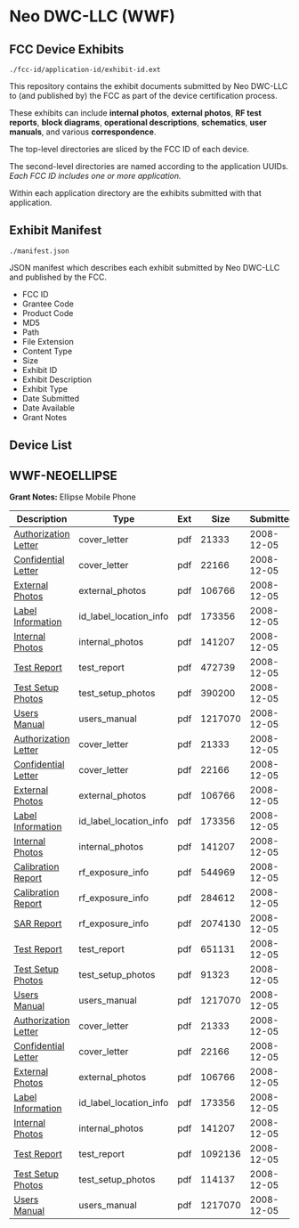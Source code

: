 # Neo DWC-LLC (WWF)
## FCC Device Exhibits

```
./fcc-id/application-id/exhibit-id.ext
```

This repository contains the exhibit documents submitted by Neo DWC-LLC to (and published by) the FCC as part of the device certification process.

These exhibits can include **internal photos**, **external photos**, **RF test reports**, **block diagrams**, **operational descriptions**, **schematics**, **user manuals**, and various **correspondence**.

The top-level directories are sliced by the FCC ID of each device.

The second-level directories are named according to the application UUIDs. *Each FCC ID includes one or more application.*

Within each application directory are the exhibits submitted with that application. 

## Exhibit Manifest

```
./manifest.json
```

JSON manifest which describes each exhibit submitted by Neo DWC-LLC and published by the FCC.

- FCC ID
- Grantee Code
- Product Code
- MD5
- Path
- File Extension
- Content Type
- Size
- Exhibit ID
- Exhibit Description
- Exhibit Type
- Date Submitted
- Date Available
- Grant Notes

## Device List
## WWF-NEOELLIPSE
**Grant Notes:** Ellipse Mobile Phone

| Description | Type | Ext | Size | Submitted | Available |
| ----------- | ---- | --- | ---- | --------- | --------- |
| [Authorization Letter](WWF-NEOELLIPSE/a489198228e89be37730fae882558116/1040221.pdf) | cover_letter | pdf | 21333 | 2008-12-05 | 2008-12-08 |
| [Confidential Letter](WWF-NEOELLIPSE/a489198228e89be37730fae882558116/1040222.pdf) | cover_letter | pdf | 22166 | 2008-12-05 | 2008-12-08 |
| [External Photos](WWF-NEOELLIPSE/a489198228e89be37730fae882558116/1040224.pdf) | external_photos | pdf | 106766 | 2008-12-05 | 2008-12-08 |
| [Label Information](WWF-NEOELLIPSE/a489198228e89be37730fae882558116/1040227.pdf) | id_label_location_info | pdf | 173356 | 2008-12-05 | 2008-12-08 |
| [Internal Photos](WWF-NEOELLIPSE/a489198228e89be37730fae882558116/1040226.pdf) | internal_photos | pdf | 141207 | 2008-12-05 | 2008-12-08 |
| [Test Report](WWF-NEOELLIPSE/a489198228e89be37730fae882558116/1040238.pdf) | test_report | pdf | 472739 | 2008-12-05 | 2008-12-08 |
| [Test Setup Photos](WWF-NEOELLIPSE/a489198228e89be37730fae882558116/1040241.pdf) | test_setup_photos | pdf | 390200 | 2008-12-05 | 2008-12-08 |
| [Users Manual](WWF-NEOELLIPSE/a489198228e89be37730fae882558116/1040236.pdf) | users_manual | pdf | 1217070 | 2008-12-05 | 2008-12-08 |
| [Authorization Letter](WWF-NEOELLIPSE/2f447f8d779b4d8a1377a5e55ae04d71/1040221.pdf) | cover_letter | pdf | 21333 | 2008-12-05 | 2008-12-08 |
| [Confidential Letter](WWF-NEOELLIPSE/2f447f8d779b4d8a1377a5e55ae04d71/1040222.pdf) | cover_letter | pdf | 22166 | 2008-12-05 | 2008-12-08 |
| [External Photos](WWF-NEOELLIPSE/2f447f8d779b4d8a1377a5e55ae04d71/1040224.pdf) | external_photos | pdf | 106766 | 2008-12-05 | 2008-12-08 |
| [Label Information](WWF-NEOELLIPSE/2f447f8d779b4d8a1377a5e55ae04d71/1040227.pdf) | id_label_location_info | pdf | 173356 | 2008-12-05 | 2008-12-08 |
| [Internal Photos](WWF-NEOELLIPSE/2f447f8d779b4d8a1377a5e55ae04d71/1040226.pdf) | internal_photos | pdf | 141207 | 2008-12-05 | 2008-12-08 |
| [Calibration Report](WWF-NEOELLIPSE/2f447f8d779b4d8a1377a5e55ae04d71/1033222.pdf) | rf_exposure_info | pdf | 544969 | 2008-12-05 | 2008-12-08 |
| [Calibration Report](WWF-NEOELLIPSE/2f447f8d779b4d8a1377a5e55ae04d71/1033225.pdf) | rf_exposure_info | pdf | 284612 | 2008-12-05 | 2008-12-08 |
| [SAR Report](WWF-NEOELLIPSE/2f447f8d779b4d8a1377a5e55ae04d71/1040256.pdf) | rf_exposure_info | pdf | 2074130 | 2008-12-05 | 2008-12-08 |
| [Test Report](WWF-NEOELLIPSE/2f447f8d779b4d8a1377a5e55ae04d71/1040253.pdf) | test_report | pdf | 651131 | 2008-12-05 | 2008-12-08 |
| [Test Setup Photos](WWF-NEOELLIPSE/2f447f8d779b4d8a1377a5e55ae04d71/1040257.pdf) | test_setup_photos | pdf | 91323 | 2008-12-05 | 2008-12-08 |
| [Users Manual](WWF-NEOELLIPSE/2f447f8d779b4d8a1377a5e55ae04d71/1040236.pdf) | users_manual | pdf | 1217070 | 2008-12-05 | 2008-12-08 |
| [Authorization Letter](WWF-NEOELLIPSE/10b1dfbc56809998b39566330c3ef9bf/1040221.pdf) | cover_letter | pdf | 21333 | 2008-12-05 | 2008-12-08 |
| [Confidential Letter](WWF-NEOELLIPSE/10b1dfbc56809998b39566330c3ef9bf/1040222.pdf) | cover_letter | pdf | 22166 | 2008-12-05 | 2008-12-08 |
| [External Photos](WWF-NEOELLIPSE/10b1dfbc56809998b39566330c3ef9bf/1040224.pdf) | external_photos | pdf | 106766 | 2008-12-05 | 2008-12-08 |
| [Label Information](WWF-NEOELLIPSE/10b1dfbc56809998b39566330c3ef9bf/1040227.pdf) | id_label_location_info | pdf | 173356 | 2008-12-05 | 2008-12-08 |
| [Internal Photos](WWF-NEOELLIPSE/10b1dfbc56809998b39566330c3ef9bf/1040226.pdf) | internal_photos | pdf | 141207 | 2008-12-05 | 2008-12-08 |
| [Test Report](WWF-NEOELLIPSE/10b1dfbc56809998b39566330c3ef9bf/1040225.pdf) | test_report | pdf | 1092136 | 2008-12-05 | 2008-12-08 |
| [Test Setup Photos](WWF-NEOELLIPSE/10b1dfbc56809998b39566330c3ef9bf/1040228.pdf) | test_setup_photos | pdf | 114137 | 2008-12-05 | 2008-12-08 |
| [Users Manual](WWF-NEOELLIPSE/10b1dfbc56809998b39566330c3ef9bf/1040236.pdf) | users_manual | pdf | 1217070 | 2008-12-05 | 2008-12-08 |
